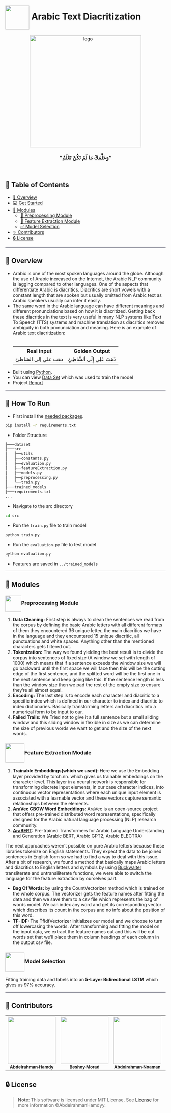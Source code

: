 <div align= >

#  <img align="center" height="75px"  src="https://media2.giphy.com/media/v1.Y2lkPTc5MGI3NjExOTJ6YXI3M2l4OW8xMTd1NmJlM2E2cXl6Mmczdnc5cnE0YnI4OWNyaSZlcD12MV9pbnRlcm5hbF9naWZfYnlfaWQmY3Q9cw/iJJNCuhOVeDXxoKiAU/giphy.gif"> Arabic Text Diacritization


</div>
<div align="center">
   <img align="center" height="350px"  src="https://cdn.dribbble.com/users/1092177/screenshots/2649569/dribbble.gif" alt="logo">
   <br>

   ### ”وَعَلَّمَكَ مَا لَمْ تَكُنْ تَعْلَمُ“
</div>

<p align="center"> 
    <br> 
</p>

## 📝 Table of Contents

- <a href ="#about"> 📙 Overview</a>
- <a href ="#started"> 💻 Get Started</a>
- <a href ="#modules">🤖  Modules</a>
    - <a href="#preprocessing">🔁 Preprocessing Module</a>
    - <a href="#feature">💪 Feature Extraction Module</a>
    - <a href="#selection">✅ Model Selection</a>
- <a href ="#contributors"> ✨ Contributors</a>
- <a href ="#license"> 🔒 License</a>
<hr style="background-color: #4b4c60"></hr>

<a id = "about"></a>

## 📙 Overview

<ul>
<li> Arabic is one of the most spoken languages around the globe. Although the use of
Arabic increased on the Internet, the Arabic NLP community is lagging compared to
other languages. One of the aspects that differentiate Arabic is diacritics. Diacritics are
short vowels with a constant length that are spoken but usually omitted from Arabic text
as Arabic speakers usually can infer it easily. </li>
<li> The same word in the Arabic language
can have different meanings and different pronunciations based on how it is diacritized.
Getting back these diacritics in the text is very useful in many NLP systems like Text To
Speech (TTS) systems and machine translation as diacritics removes ambiguity in both
pronunciation and meaning. Here is an example of Arabic text diacritization:</li>
<br>
<table>
<tr>
<th>Real input</th>
<th>Golden Output</th>
</tr>
<tr>
<td>
ذهب علي إلى الشاطئ
</td>
<td>
ذَهَبَ عَلِي إِلَى اَلشَّاطِئِ
</td>
</tr>

</table>

<li> Built using <a href="https://docs.python.org/3/">Python</a>.</li>
<li>You can view
<a href="https://github.com/AbdelrahmanHamdyy/Arabic-Text-Diacritization/tree/main/dataset">Data Set</a> which was used to train the model</li>
<li>Project <a href="https://github.com/AbdelrahmanHamdyy/Arabic-Text-Diacritization/tree/main/Report.pdf"> Report</a></li>
</ul>
<hr style="background-color: #4b4c60"></hr>
<a id = "Started"></a>

## 🚀 How To Run

- First install the  <a href="https://github.com/AbdelrahmanHamdyy/Arabic-Text-Diacritization/blob/main/requirements.txt">needed packages</a>.</li> 

```sh
pip install -r requirements.txt
```

- Folder Structure

```sh
├───dataset
├───src
│   ├──utils
│   ├──constants.py
│   ├──evaluation.py
│   ├──featureExtraction.py
│   ├──models.py
│   ├──preprocessing.py
│   └──train.py
├───trained_models
├───requirements.txt
...
```

- Navigate to the src directory

```sh
cd src
```

- Run the `train.py` file to train model

```sh
python train.py
```

- Run the `evaluation.py` file to test model

```sh
python evaluation.py
```

- Features are saved in `../trained_models`


<hr style="background-color: #4b4c60"></hr>
<a id = "Modules"></a>

## 🤖 Modules
<a id = "Preprocessing"></a>

### <img align= center width=50px src="https://media3.giphy.com/media/v1.Y2lkPTc5MGI3NjExbzVheHZucHh0YnVlMHdyNHFjMTJ3NnAxNnlyYW0wNW40Ynh0a2UycCZlcD12MV9pbnRlcm5hbF9naWZfYnlfaWQmY3Q9cw/l0u897CIX2Z5Qpnxcr/giphy.gif">Preprocessing Module
<ol>
<li> <strong>Data Cleaning:</strong> First step is always to clean the sentences we read from the 
corpus by defining the basic Arabic letters with all different formats of them 
they encountered 36 unique letter, the main diacritics we have in the language 
and they encountered 15 unique diacritic, all punctuations and white spaces. 
Anything other than the mentioned characters gets filtered out.</li>
<li><strong>Tokenization:</strong> The way we found yielding the best result is to divide the corpus 
into sentences of fixed size (A window we set with length of 1000) which means 
that if a sentence exceeds the window size we will go backward until the first 
space we will face then this will be the cutting edge of the first sentence, and 
the splitted word will be the first one in the next sentence and keep going like 
this. If the sentence length is less than the window size then we pad the rest of 
the empty size to ensure they’re all almost equal.</li>
<li><strong>Encoding:</strong> The last step is to encode each character and diacritic to a specific index which 
is defined in our character to index and diacritic to index dictionaries. Basically 
transforming letters and diacritics into a numerical form to be input to our.</li>
<li><strong>Failed Trails:</strong> We Tried not to give it a full sentence but a small sliding window 
and this sliding window in flexible in size as we can determine the size of 
previous words we want to get and the size of the next words.</li>
</ol>
<a id = "Feature"></a>

### <img align= center height=60px src="https://media0.giphy.com/media/fw9KH5k7W2BVb78Wkq/200w.webp?cid=ecf05e472gayvziprwm50vr429mjzkk6lic31u4tegu821k7&ep=v1_stickers_search&rid=200w.webp&ct=s">Feature Extraction Module


<ol>
<li><strong>Trainable Embeddings(which we used): </strong> Here we use the Embedding layer provided by torch.nn. which gives us trainable embeddings on the character level. This layer in a neural network is responsible for transforming discrete 
input elements, in our case character indices, into continuous vector 
representations where each unique input element is associated with a 
learnable vector and these vectors capture semantic relationships 
between the elements. </li>
<li><strong> <a href="https://github.com/bakrianoo/aravec">AraVec</a> CBOW Word Embeddings: </strong> AraVec is an open-source project that offers pre-trained distributed word 
representations, specifically designed for the Arabic natural language 
processing (NLP) research community. </li>
<li><strong> <a href="https://github.com/aub-mind/arabert">AraBERT</a>: </strong> Pre-trained Transformers for Arabic Language Understanding and Generation (Arabic BERT, Arabic GPT2, Arabic ELECTRA)</li>
</ol>
The next approaches weren’t possible on pure Arabic letters because these 
libraries tokenize on English statements. They expect the data to be joined 
sentences in English form so we had to find a way to deal with this issue. After a 
bit of research, we found a method that basically maps Arabic letters and 
diacritics to English letters and symbols by using <a href="https://en.wikipedia.org/wiki/Buckwalter_transliteration">Buckwalter</a> transliterate and 
untransiliterate functions, we were able to switch the language for the feature 
extraction by ourselves part.
<ul>
<li><strong>Bag Of Words: </strong> by using the CountVectorizer method which is trained on the 
whole corpus. The vectorizer gets the feature names after fitting the data and 
then we save them to a csv file which represents the bag of words model. We 
can index any word and get its corresponding vector which describes its count in 
the corpus and no info about the position of this word.</li>
<li><strong>TF-IDF: </strong> The TfIdfVectorizer initializes our model and we choose to turn off 
lowercasing the words. After transforming and fitting the model on the 
input data, we extract the feature names out and this will be out words 
set that we’ll place them in column headings of each column in the 
output csv file.</li>
</ul>

<a id = "Selection"></a>

### <img align= center height=60px src="https://media0.giphy.com/media/YqJxBFX7cOPQSFO6gv/200w.webp?cid=ecf05e47q2pctv46mon3iqculvvgg8k8bruy7d5or1kf1jh8&ep=v1_stickers_search&rid=200w.webp&ct=s">Model Selection

Fitting training data and labels into an <strong>5-Layer Bidirectional LSTM</strong> which gives us 97% accuracy.



<hr style="background-color: #4b4c60"></hr>

<a id ="Contributors"></a>

## 👑 Contributors 

<table align="center" >
  <tr>
    <td align="center"><a href="https://github.com/AbdelrahmanHamdyy"><img src="https://avatars.githubusercontent.com/u/67989900?v=4" width="150;" alt=""/><br /><sub><b>Abdelrahman Hamdy</b></sub></a><br /></td>
      <td align="center"><a href="https://github.com/BeshoyMorad" ><img src="https://avatars.githubusercontent.com/u/82404564?v=4" width="150;" alt=""/><br /><sub><b>Beshoy Morad</b></sub></a><br />
    </td>
       <td align="center"><a href="https://github.com/AbdelrahmanNoaman"><img src="https://avatars.githubusercontent.com/u/76150639?v=4" width="150;" alt=""/><br /><sub><b>Abdelrahman Noaman</b></sub></a><br /></td>
     <td align="center"><a href="https://github.com/EslamAsHhraf"><img src="https://avatars.githubusercontent.com/u/71986226?v=4" width="150;" alt=""/><br /><sub><b>Eslam Ashraf</b></sub></a><br /></td>
  </tr>
</table>



<a id ="License"></a>

## 🔒 License

> **Note**: This software is licensed under MIT License, See [License](https://github.com/AbdelrahmanHamdyy/Arabic-Text-Diacritization/blob/main/LICENSE) for more information ©AbdelrahmanHamdyy.
